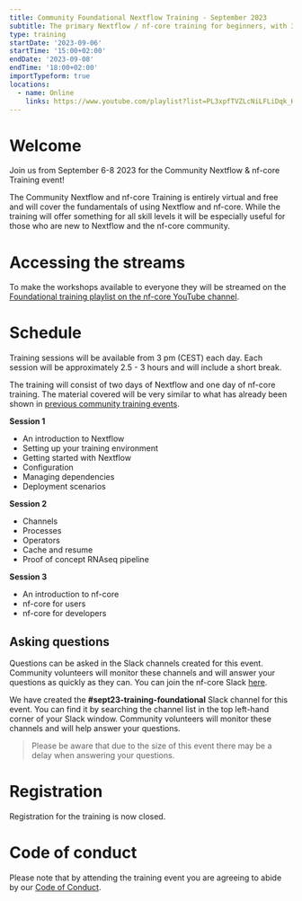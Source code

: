```yaml
---
title: Community Foundational Nextflow Training - September 2023
subtitle: The primary Nextflow / nf-core training for beginners, with 3 x 2.5 hour sessions.
type: training
startDate: '2023-09-06'
startTime: '15:00+02:00'
endDate: '2023-09-08'
endTime: '18:00+02:00'
importTypeform: true
locations:
  - name: Online
    links: https://www.youtube.com/playlist?list=PL3xpfTVZLcNiLFLiDqk_H5b3TBwvgO_-W
---
```


# Welcome

Join us from September 6-8 2023 for the Community Nextflow & nf-core Training event!

The Community Nextflow and nf-core Training is entirely virtual and free and will cover the fundamentals of using Nextflow and nf-core. While the training will offer something for all skill levels it will be especially useful for those who are new to Nextflow and the nf-core community.

# Accessing the streams

To make the workshops available to everyone they will be streamed on the [Foundational training playlist on the nf-core YouTube channel](https://www.youtube.com/playlist?list=PL3xpfTVZLcNiLFLiDqk_H5b3TBwvgO_-W).

# Schedule

Training sessions will be available from 3 pm (CEST) each day. Each session will be approximately 2.5 - 3 hours and will include a short break.

The training will consist of two days of Nextflow and one day of nf-core training. The material covered will be very similar to what has already been shown in [previous community training events](https://www.youtube.com/@nf-core/playlists?view=50&sort=dd&shelf_id=2).

**Session 1**

- An introduction to Nextflow
- Setting up your training environment
- Getting started with Nextflow
- Configuration
- Managing dependencies
- Deployment scenarios

**Session 2**

- Channels
- Processes
- Operators
- Cache and resume
- Proof of concept RNAseq pipeline

**Session 3**

- An introduction to nf-core
- nf-core for users
- nf-core for developers

## Asking questions

Questions can be asked in the Slack channels created for this event. Community volunteers will monitor these channels and will answer your questions as quickly as they can. You can join the nf-core Slack [here](https://nf-co.re/join/slack).

We have created the **#sept23-training-foundational** Slack channel for this event. You can find it by searching the channel list in the top left-hand corner of your Slack window. Community volunteers will monitor these channels and will help answer your questions.

> Please be aware that due to the size of this event there may be a delay when answering your questions.

# Registration

Registration for the training is now closed.

# Code of conduct

Please note that by attending the training event you are agreeing to abide by our [Code of Conduct](https://nf-co.re/code_of_conduct).
